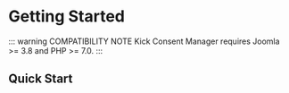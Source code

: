# Getting Started

::: warning COMPATIBILITY NOTE
Kick Consent Manager requires Joomla >= 3.8 and PHP >= 7.0.
:::

## Quick Start

